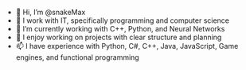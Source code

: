 - 👋 Hi, I’m @snakeMax
- 👀 I work with IT, specifically programming and computer science
- 🌱 I’m currently working with C++, Python, and Neural Networks
- 💞️ I enjoy working on projects with clear structure and planning
- 📫 I have experience with Python, C#, C++, Java, JavaScript, Game engines, and functional programming
